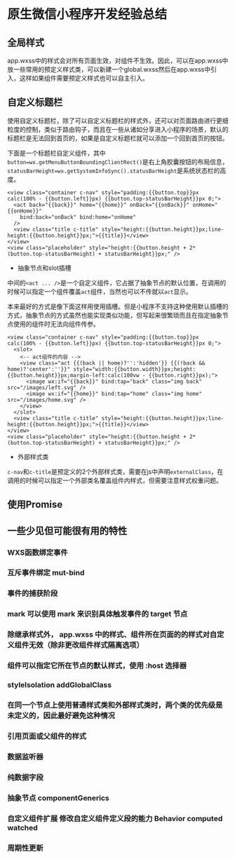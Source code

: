 # 原生微信小程序开发经验总结

## 全局样式

app.wxss中的样式会对所有页面生效，对组件不生效。因此，可以在app.wxss中放一些常用的预定义样式类，可以新建一个global.wxss然后在app.wxss中引入，这样如果组件需要预定义样式也可以自主引入。

## 自定义标题栏

使用自定义标题栏，除了可以自定义标题栏的样式外，还可以对页面路由进行更细粒度的控制，类似于路由钩子，而且在一些从诸如分享进入小程序的场景，默认的标题栏是无法回到首页的，如果是自定义标题栏就可以添加一个回到首页的按钮。

下面是一个标题栏自定义组件，其中`button=wx.getMenuButtonBoundingClientRect()`是右上角胶囊按钮的布局信息，`statusBarHeight=wx.getSystemInfoSync().statusBarHeight`是系统状态栏的高度。

```wxml
<view class="container c-nav" style="padding:{{button.top}}px calc(100% - {{button.left}}px) {{button.top-statusBarHeight}}px 0;">
  <act back="{{back}}" home="{{home}}" onBack="{{onBack}}" onHome="{{onHome}}"
    bind:back="onBack" bind:home="onHome"
  />
  <view class="title c-title" style="height:{{button.height}}px;line-height:{{button.height}}px;">{{title}}</view>
</view>
<view class="placeholder" style="height:{{button.height + 2*(button.top-statusBarHeight) + statusBarHeight}}px;" />
```

- 抽象节点和slot插槽

中间的`<act ... />`是一个自定义组件，它占据了抽象节点的默认位置，在调用的时候可以指定一个组件覆盖`act`组件，当然也可以不传就以`act`显示。

本来最好的方式是像下面这样用使用插槽。但是小程序不支持这种使用默认插槽的方式，抽象节点的方式虽然也能实现类似功能，但写起来很繁琐而且在指定抽象节点使用的组件时无法向组件传参。

```wxml
<view class="container c-nav" style="padding:{{button.top}}px calc(100% - {{button.left}}px) {{button.top-statusBarHeight}}px 0;">
  <slot>
    <-- act组件的内容 -->
    <view class="act {{(back || home)?'':'hidden'}} {{(!back && home)?'center':''}}" style="width:{{button.width}}px;height:{{button.height}}px;margin-left:calc(100vw - {{button.right}}px);">
      <image wx:if="{{back}}" bind:tap="back" class="img back" src="/images/left.svg" />
      <image wx:if="{{home}}" bind:tap="home" class="img home" src="/images/home.svg" />
    </view>
  </slot>
  <view class="title c-title" style="height:{{button.height}}px;line-height:{{button.height}}px;">{{title}}</view>
</view>
<view class="placeholder" style="height:{{button.height + 2*(button.top-statusBarHeight) + statusBarHeight}}px;" />
```

- 外部样式类

`c-nav`和`c-title`是预定义的2个外部样式类，需要在js中声明`externalClass`，在调用的时候可以指定一个外部类名覆盖组件内样式，但需要注意样式权重问题。

## 使用Promise

## 一些少见但可能很有用的特性

### WXS函数绑定事件

### 互斥事件绑定 mut-bind

### 事件的捕获阶段

### mark 可以使用 mark 来识别具体触发事件的 target 节点

### 除继承样式外， app.wxss 中的样式、组件所在页面的的样式对自定义组件无效（除非更改组件样式隔离选项）

### 组件可以指定它所在节点的默认样式，使用 :host 选择器

### styleIsolation addGlobalClass

### 在同一个节点上使用普通样式类和外部样式类时，两个类的优先级是未定义的，因此最好避免这种情况

### 引用页面或父组件的样式

### 数据监听器

### 纯数据字段

### 抽象节点 componentGenerics

### 自定义组件扩展 修改自定义组件定义段的能力 Behavior computed watched

### 周期性更新
